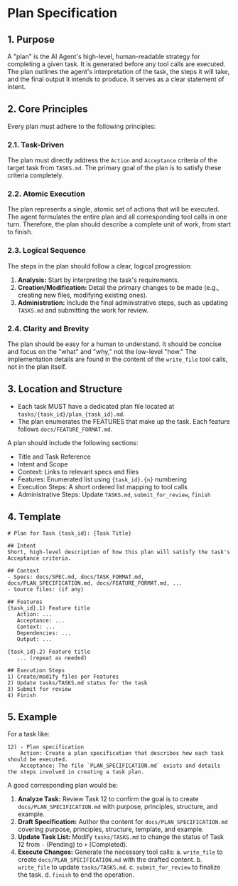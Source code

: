 # Plan Specification

## 1. Purpose
A "plan" is the AI Agent's high-level, human-readable strategy for completing a given task. It is generated before any tool calls are executed. The plan outlines the agent's interpretation of the task, the steps it will take, and the final output it intends to produce. It serves as a clear statement of intent.

## 2. Core Principles
Every plan must adhere to the following principles:

### 2.1. Task-Driven
The plan must directly address the `Action` and `Acceptance` criteria of the target task from `TASKS.md`. The primary goal of the plan is to satisfy these criteria completely.

### 2.2. Atomic Execution
The plan represents a single, atomic set of actions that will be executed. The agent formulates the entire plan and all corresponding tool calls in one turn. Therefore, the plan should describe a complete unit of work, from start to finish.

### 2.3. Logical Sequence
The steps in the plan should follow a clear, logical progression:
1. **Analysis:** Start by interpreting the task's requirements.
2. **Creation/Modification:** Detail the primary changes to be made (e.g., creating new files, modifying existing ones).
3. **Administration:** Include the final administrative steps, such as updating `TASKS.md` and submitting the work for review.

### 2.4. Clarity and Brevity
The plan should be easy for a human to understand. It should be concise and focus on the "what" and "why," not the low-level "how." The implementation details are found in the content of the `write_file` tool calls, not in the plan itself.

## 3. Location and Structure
- Each task MUST have a dedicated plan file located at `tasks/{task_id}/plan_{task_id}.md`.
- The plan enumerates the FEATURES that make up the task. Each feature follows `docs/FEATURE_FORMAT.md`.

A plan should include the following sections:
- Title and Task Reference
- Intent and Scope
- Context: Links to relevant specs and files
- Features: Enumerated list using `{task_id}.{n}` numbering
- Execution Steps: A short ordered list mapping to tool calls
- Administrative Steps: Update `TASKS.md`, `submit_for_review`, `finish`

## 4. Template

```
# Plan for Task {task_id}: {Task Title}

## Intent
Short, high-level description of how this plan will satisfy the task's Acceptance criteria.

## Context
- Specs: docs/SPEC.md, docs/TASK_FORMAT.md, docs/PLAN_SPECIFICATION.md, docs/FEATURE_FORMAT.md, ...
- Source files: (if any)

## Features
{task_id}.1) Feature title
   Action: ...
   Acceptance: ...
   Context: ...
   Dependencies: ...
   Output: ...

{task_id}.2) Feature title
   ... (repeat as needed)

## Execution Steps
1) Create/modify files per Features
2) Update tasks/TASKS.md status for the task
3) Submit for review
4) Finish
```

## 5. Example

For a task like:
```
12) - Plan specification
    Action: Create a plan specification that describes how each task should be executed.
    Acceptance: The file `PLAN_SPECIFICATION.md` exists and details the steps involved in creating a task plan.
```

A good corresponding plan would be:

1. **Analyze Task:** Review Task 12 to confirm the goal is to create `docs/PLAN_SPECIFICATION.md` with purpose, principles, structure, and example.
2. **Draft Specification:** Author the content for `docs/PLAN_SPECIFICATION.md` covering purpose, principles, structure, template, and example.
3. **Update Task List:** Modify `tasks/TASKS.md` to change the status of Task 12 from `-` (Pending) to `+` (Completed).
4. **Execute Changes:** Generate the necessary tool calls:
   a. `write_file` to create `docs/PLAN_SPECIFICATION.md` with the drafted content.
   b. `write_file` to update `tasks/TASKS.md`.
   c. `submit_for_review` to finalize the task.
   d. `finish` to end the operation.
